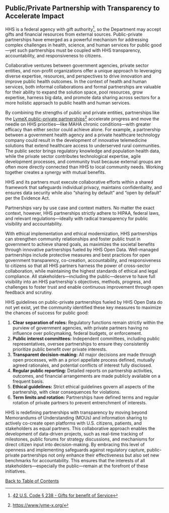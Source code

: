 ## Public/Private Partnership with Transparency to Accelerate Impact

HHS is a federal agency with gift authority[^37], so the Department may accept gifts and financial resources from external sources. Public-private partnerships have emerged 
as a powerful mechanism for addressing complex challenges in health, science, and human services for public good—yet such partnerships must be coupled with HHS transparency, 
accountability, and responsiveness to citizens.  

[^37]:[42 U.S. Code § 238 - Gifts for benefit of Service](https://www.govinfo.gov/content/pkg/USCODE-2023-title42/pdf/USCODE-2023-title42-chap6A-subchapI-partB-sec238.pdf)

Collaborative ventures between government agencies, private sector entities, and non-profit organizations offer a unique approach to leveraging diverse expertise, resources,
and perspectives to drive innovation and improve public health outcomes. In the context of health and human services, both informal collaborations and formal partnerships 
are valuable for their ability to expand the solution space, pool resources, grow expertise, harness big data, and promote data sharing across sectors for a more holistic 
approach to public health and human services.  

By combining the strengths of public and private entities, partnerships like the [LymeX public-private partnerships](https://www.lyme-x.org/)[^38] accelerate progress and 
move the needle on HHS priorities—like MAHA chronic conditions—with greater efficacy than either sector could achieve alone. For example, a partnership between a government 
health agency and a private healthcare technology company could result in the development of innovative telemedicine solutions that extend healthcare access to underserved 
rural communities. The public sector brings regulatory knowledge and population health data, while the private sector contributes technological expertise, agile development 
processes, and community trust because external groups are often more directly connected than HHS to local community needs. Working together creates a synergy with mutual 
benefits.  

[^38]: <https://www.lyme-x.org/>

HHS and its partners must execute collaborative efforts within a shared framework that safeguards individual privacy, maintains confidentiality, and ensures data security 
while also “sharing by default” and “open by default” per the Evidence Act. 

Partnerships vary by use case and context matters. No matter the exact context, however, HHS partnerships strictly adhere to HIPAA, federal laws, and relevant 
regulations—ideally with radical transparency for public visibility and accountability.  

With ethical implementation and ethical modernization, HHS partnerships can strengthen community relationships and foster public trust in government to achieve shared goals, 
as maximizes the societal benefits through innovative partnerships fueled by HHS Open Data. Well-managed partnerships include protective measures and best practices for open 
government transparency, co-creation, accountability, and responsiveness to citizens so that all HHS partners harness the power of cross-sector collaboration, while 
maintaining the highest standards of ethical and legal compliance. All stakeholders—including the public—deserve to have full visibility into an HHS partnership's 
objectives, methods, progress, and challenges to foster trust and enable continuous improvement through open feedback and scrutiny.  

HHS guidelines on public-private partnerships fueled by HHS Open Data do not yet exist, yet the community identified these key measures to maximize the chances of success 
for public good:  

1. **Clear separation of roles:** Regulatory functions remain strictly within the purview of government agencies, with private partners having no influence over
   policymaking, federal budgets, or enforcement.  
2. **Public interest committees:** Independent committees, including public representatives, oversee partnerships to ensure they consistently prioritize public benefit over
   private interests.  
3. **Transparent decision-making:** All major decisions are made through open processes, with an a priori appellate process defined, mutually agreed rationales, and
   potential conflicts of interest fully disclosed.  
4. **Regular public reporting:** Detailed reports on partnership activities, outcomes, and financial arrangements are made publicly available on a frequent basis.
5. **Ethical guidelines:** Strict ethical guidelines govern all aspects of the partnership, with clear consequences for violations.  
6. **Term limits and rotation:** Partnerships have defined terms and regular rotation of private partners to prevent entrenchment of interests.  

HHS is redefining partnerships with transparency by moving beyond Memorandums of Understanding (MOUs) and information sharing to actively co-create open platforms with U.S. 
citizens, patients, and stakeholders as equal partners. This collaborative approach enables the development of data-driven projects, such as real-time tracking of 
milestones, public forums for strategy discussions, and mechanisms for direct citizen input into decision-making. By embracing this level of openness and implementing 
safeguards against regulatory capture, public-private partnerships not only enhance their effectiveness but also set new benchmarks for accountability. This ensures that the 
interests of all stakeholders—especially the public—remain at the forefront of these initiatives.

[Back to Table of Contents](#table-of-contents)

